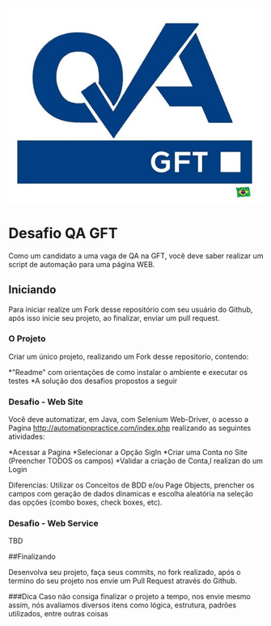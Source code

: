 ![alt text](https://raw.githubusercontent.com/henrique-pinheiro/teste_desafio/master/QA_GFT_BRAZIL.jpg)

# Desafio QA GFT

Como um candidato a uma vaga de QA na GFT, você deve saber realizar um script de automação para uma página WEB.


## Iniciando

Para iniciar realize um Fork desse repositório com seu usuário do Github, após isso inicie seu projeto, ao finalizar, enviar um pull request.

### O Projeto

Criar um único projeto, realizando um Fork desse repositorio, contendo:

*"Readme" com orientações de como instalar o ambiente e executar os testes
*A solução dos desafios propostos a seguir


### Desafio - Web Site

Você deve automatizar, em Java, com Selenium Web-Driver, o acesso a Pagina http://automationpractice.com/index.php realizando as seguintes atividades:

*Acessar a Pagina
*Selecionar a Opção SigIn
*Criar uma Conta no Site (Preencher TODOS os campos)
*Validar a criação de Conta,l realizan do um Login

Diferencias: Utilizar os Conceitos de BDD e/ou Page Objects, prencher os campos com geração de dados dinamicas e escolha aleatória na seleção das opções (combo boxes, check boxes, etc).

### Desafio - Web Service

TBD

##Finalizando

Desenvolva seu projeto, faça seus commits, no fork realizado, após o termino do seu projeto nos envie um Pull Request através do Github.

###Dica
Caso não consiga finalizar o projeto a tempo, nos envie mesmo assim, nós avaliamos diversos itens como lógica, estrutura, padrões utilizados, entre outras coisas
